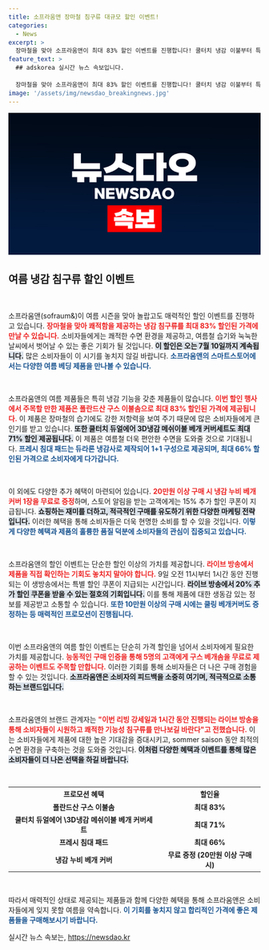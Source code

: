 ```yaml
---
title: 소프라움앤 장마철 침구류 대규모 할인 이벤트!
categories:
  - News
excerpt: >
  장마철을 맞아 소프라움앤이 최대 83% 할인 이벤트를 진행합니다! 쿨터치 냉감 이불부터 특별 라이브 방송과 추가 혜택까지, 여름을 시원하게 보낼 기회를 놓치지 마세요!
feature_text: >
  ## adskorea 실시간 뉴스 속보입니다.

  장마철을 맞아 소프라움앤이 최대 83% 할인 이벤트를 진행합니다! 쿨터치 냉감 이불부터 특별 라이브 방송과 추가 혜택까지, 여름을 시원하게 보낼 기회를 놓치지 마세요!
image: '/assets/img/newsdao_breakingnews.jpg'
---
```


<p><img src="/assets/img/newsdao_breakingnews.jpg" alt="adskorea 속보" /></p>

<h2 data-ke-size="size26">여름 냉감 침구류 할인 이벤트</h2>

<p data-ke-size="size16">&nbsp;</p>

<p>소프라움앤(sofraum&amp;)이 여름 시즌을 맞아 놀랍고도 매력적인 할인 이벤트를 진행하고 있습니다. <b><span style="color: #ee2323;">장마철을 맞아 쾌적함을 제공하는 냉감 침구류를 최대 83% 할인된 가격에 만날 수 있습니다.</span></b> 소비자들에게는 쾌적한 수면 환경을 제공하고, 여름철 습기와 눅눅한 날씨에서 벗어날 수 있는 좋은 기회가 될 것입니다. <b><span style="background-color: #21538527;">이 할인은 오는 7월 10일까지 계속됩니다.</span></b> 많은 소비자들이 이 시기를 놓치지 않길 바랍니다. <b><span style="color: #1a5490;">소프라움앤의 스마트스토어에서는 다양한 여름 베딩 제품을 만나볼 수 있습니다.</span></b> </p>

<p data-ke-size="size16">&nbsp;</p>

<p>소프라움앤의 여름 제품들은 특히 냉감 기능을 갖춘 제품들이 많습니다. <b><span style="color: #ee2323;">이번 할인 행사에서 주목할 만한 제품은 폴란드산 구스 이불솜으로 최대 83% 할인된 가격에 제공됩니다.</span></b> 이 제품은 장마철의 습기에도 강한 저항력을 보여 주기 때문에 많은 소비자들에게 큰 인기를 받고 있습니다. <b><span style="background-color: #21538527;">또한 쿨터치 듀얼에어 3D냉감 메쉬이불 베개 커버세트도 최대 71% 할인 제공됩니다.</span></b> 이 제품은 여름철 더욱 편안한 수면을 도와줄 것으로 기대됩니다. <b><span style="color: #1a5490;">프레시 침대 패드는 듀라론 냉감사로 제작되어 1+1 구성으로 제공되며, 최대 66% 할인된 가격으로 소비자에게 다가갑니다.</span></b> </p>

<p data-ke-size="size16">&nbsp;</p>

<p>이 외에도 다양한 추가 혜택이 마련되어 있습니다. <b><span style="color: #ee2323;">20만원 이상 구매 시 냉감 누비 베개 커버 1장을 무료로 증정</span></b>하며, 스토어 알림을 받는 고객에게는 15% 추가 할인 쿠폰이 지급됩니다. <b><span style="background-color: #21538527;">쇼핑하는 재미를 더하고, 적극적인 구매를 유도하기 위한 다양한 마케팅 전략입니다.</span></b> 이러한 혜택을 통해 소비자들은 더욱 현명한 소비를 할 수 있을 것입니다. <b><span style="color: #1a5490;">이렇게 다양한 혜택과 제품의 훌륭한 품질 덕분에 소비자들의 관심이 집중되고 있습니다.</span></b></p>

<p data-ke-size="size16">&nbsp;</p>

<p>소프라움앤의 할인 이벤트는 단순한 할인 이상의 가치를 제공합니다. <b><span style="color: #ee2323;">라이브 방송에서 제품을 직접 확인하는 기회도 놓치지 말아야 합니다.</span></b> 9일 오전 11시부터 1시간 동안 진행되는 이 생방송에서는 특별 할인 쿠폰이 지급되는 시간입니다. <b><span style="background-color: #21538527;">라이브 방송에서 20% 추가 할인 쿠폰을 받을 수 있는 절호의 기회입니다.</span></b> 이를 통해 제품에 대한 생동감 있는 정보를 제공받고 소통할 수 있습니다. <b><span style="color: #1a5490;">또한 10만원 이상의 구매 시에는 쿨링 베개커버도 증정하는 등 매력적인 프로모션이 진행됩니다.</span></b></p>

<p data-ke-size="size16">&nbsp;</p>

<p>이번 소프라움앤의 여름 할인 이벤트는 단순히 가격 할인을 넘어서 소비자에게 필요한 가치를 제공합니다. <b><span style="color: #ee2323;">능동적인 구매 인증을 통해 5명의 고객에게 구스 베개솜을 무료로 제공하는 이벤트도 주목할 만합니다.</span></b> 이러한 기회를 통해 소비자들은 더 나은 구매 경험을 할 수 있는 것입니다. <b><span style="background-color: #21538527;">소프라움앤은 소비자의 피드백을 소중히 여기며, 적극적으로 소통하는 브랜드입니다.</span></b></p>

<p data-ke-size="size16">&nbsp;</p>

<p>소프라움앤의 브랜드 관계자는 <b><span style="color: #ee2323;">"이번 리빙 강세일과 1시간 동안 진행되는 라이브 방송을 통해 소비자들이 시원하고 쾌적한 기능성 침구류를 만나보길 바란다"고 전했습니다.</span></b> 이는 소비자들에게 제품에 대한 높은 기대감을 증대시키고, sommer saison 동안 최적의 수면 환경을 구축하는 것을 도와줄 것입니다. <b><span style="background-color: #21538527;">이처럼 다양한 혜택과 이벤트를 통해 많은 소비자들이 더 나은 선택을 하길 바랍니다.</span></b></p>

<p data-ke-size="size16">&nbsp;</p>

<table style="width: 100%; border-collapse: collapse;">
    <tr>
        <th style="text-align: center; height: 17px;"><b>프로모션 혜택</b></th>
        <th style="text-align: center; height: 17px;"><b>할인율</b></th>
    </tr>
    <tr>
        <td style="text-align: center; height: 17px;"><b>폴란드산 구스 이불솜</b></td>
        <td style="text-align: center; height: 17px;"><b>최대 83%</b></td>
    </tr>
    <tr>
        <td style="text-align: center; height: 17px;"><b>쿨터치 듀얼에어 \3D냉감 메쉬이불 베개 커버세트</b></td>
        <td style="text-align: center; height: 17px;"><b>최대 71%</b></td>
    </tr>
    <tr>
        <td style="text-align: center; height: 17px;"><b>프레시 침대 패드</b></td>
        <td style="text-align: center; height: 17px;"><b>최대 66%</b></td>
    </tr>
    <tr>
        <td style="text-align: center; height: 17px;"><b>냉감 누비 베개 커버</b></td>
        <td style="text-align: center; height: 17px;"><b>무료 증정 (20만원 이상 구매 시)</b></td>
    </tr>
</table>

<p data-ke-size="size16">&nbsp;</p> 

<p>따라서 매력적인 상태로 제공되는 제품들과 함께 다양한 혜택을 통해 소프라움앤은 소비자들에게 잊지 못할 여름을 약속합니다. <b><span style="color: #1a5490;">이 기회를 놓치지 않고 합리적인 가격에 좋은 제품들을 구매해보시기 바랍니다.</span></b></p>
실시간 뉴스 속보는, <a href="https://newsdao.kr" rel="dofollow">https://newsdao.kr</a>


